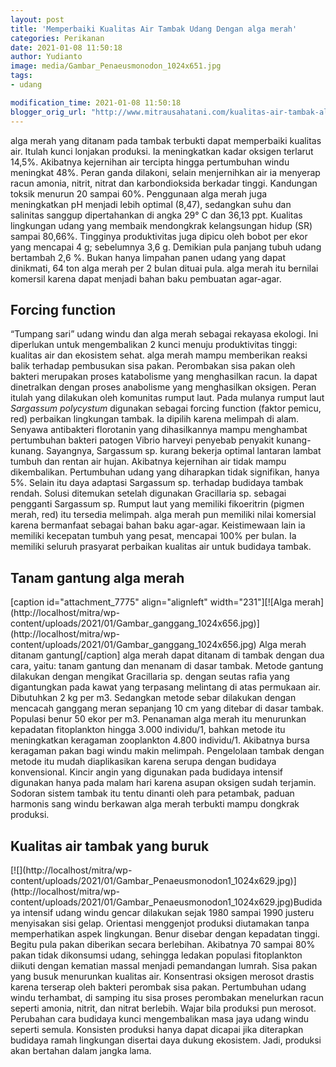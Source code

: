 ```yaml
---
layout: post
title: 'Memperbaiki Kualitas Air Tambak Udang Dengan alga merah'
categories: Perikanan
date: 2021-01-08 11:50:18
author: Yudianto
image: media/Gambar_Penaeusmonodon_1024x651.jpg
tags:
- udang

modification_time: 2021-01-08 11:50:18
blogger_orig_url: "http://www.mitrausahatani.com/kualitas-air-tambak-alga-merah.html"
---
```


alga merah yang ditanam pada tambak terbukti dapat memperbaiki kualitas air.
Itulah kunci lonjakan produksi. Ia meningkatkan kadar oksigen terlarut 14,5%.
Akibatnya kejernihan air tercipta hingga pertumbuhan windu meningkat 48%.
Peran ganda dilakoni, selain menjernihkan air ia menyerap racun amonia,
nitrit, nitrat dan karbondioksida berkadar tinggi. Kandungan toksik menurun 20
sampai 60%. Penggunaan alga merah juga meningkatkan pH menjadi lebih optimal
(8,47), sedangkan suhu dan salinitas sanggup dipertahankan di angka 29° C dan
36,13 ppt. Kualitas lingkungan udang yang membaik mendongkrak kelangsungan
hidup (SR) sampai 80,66%. Tingginya produktivitas juga dipicu oleh bobot per
ekor yang mencapai 4 g; sebelumnya 3,6 g. Demikian pula panjang tubuh udang
bertambah 2,6 %. Bukan hanya limpahan panen udang yang dapat dinikmati, 64 ton
alga merah per 2 bulan dituai pula. alga merah itu bernilai komersil karena
dapat menjadi bahan baku pembuatan agar-agar.

## Forcing function

“Tumpang sari” udang windu dan alga merah sebagai rekayasa ekologi. Ini
diperlukan untuk mengembalikan 2 kunci menuju produktivitas tinggi: kualitas
air dan ekosistem sehat. alga merah mampu memberikan reaksi balik terhadap
pembusukan sisa pakan. Perombakan sisa pakan oleh bakteri merupakan proses
katabolisme yang menghasilkan racun. Ia dapat dinetralkan dengan proses
anabolisme yang menghasilkan oksigen. Peran itulah yang dilakukan oleh
komunitas rumput laut. Pada mulanya rumput laut _Sargassum polycystum_
digunakan sebagai forcing function (faktor pemicu, red) perbaikan lingkungan
tambak. Ia dipilih karena melimpah di alam. Senyawa antibakteri florotanin
yang dihasilkannya mampu menghambat pertumbuhan bakteri patogen Vibrio harveyi
penyebab penyakit kunang-kunang. Sayangnya, Sargassum sp. kurang bekerja
optimal lantaran lambat tumbuh dan rentan air hujan. Akibatnya kejernihan air
tidak mampu dikembalikan. Pertumbuhan udang yang diharapkan tidak signifikan,
hanya 5%. Selain itu daya adaptasi Sargassum sp. terhadap budidaya tambak
rendah. Solusi ditemukan setelah digunakan Gracillaria sp. sebagai pengganti
Sargassum sp. Rumput laut yang memiliki fikoeritrin (pigmen merah, red) itu
tersedia melimpah. alga merah pun memiliki nilai komersial karena bermanfaat
sebagai bahan baku agar-agar. Keistimewaan lain ia memiliki kecepatan tumbuh
yang pesat, mencapai 100% per bulan. Ia memiliki seluruh prasyarat perbaikan
kualitas air untuk budidaya tambak.

## Tanam gantung alga merah

[caption id="attachment_7775" align="alignleft" width="231"][![Alga
merah](http://localhost/mitra/wp-
content/uploads/2021/01/Gambar_ganggang_1024x656.jpg)](http://localhost/mitra/wp-
content/uploads/2021/01/Gambar_ganggang_1024x656.jpg) Alga merah ditanam
gantung[/caption] alga merah dapat ditanam di tambak dengan dua cara, yaitu:
tanam gantung dan menanam di dasar tambak. Metode gantung dilakukan dengan
mengikat Gracillaria sp. dengan seutas rafia yang digantungkan pada kawat yang
terpasang melintang di atas permukaan air. Dibutuhkan 2 kg per m3. Sedangkan
metode sebar dilakukan dengan mencacah ganggang meran sepanjang 10 cm yang
ditebar di dasar tambak. Populasi benur 50 ekor per m3. Penanaman alga merah
itu menurunkan kepadatan fitoplankton hingga 3.000 individu/1, bahkan metode
itu meningkatkan keragaman zooplankton 4.800 individu/1. Akibatnya bursa
keragaman pakan bagi windu makin melimpah. Pengelolaan tambak dengan metode
itu mudah diaplikasikan karena serupa dengan budidaya konvensional. Kincir
angin yang digunakan pada budidaya intensif digunakan hanya pada malam hari
karena asupan oksigen sudah terjamin. Sodoran sistem tambak itu tentu dinanti
oleh para petambak, paduan harmonis sang windu berkawan alga merah terbukti
mampu dongkrak produksi.

## Kualitas air tambak yang buruk

[![](http://localhost/mitra/wp-
content/uploads/2021/01/Gambar_Penaeusmonodon1_1024x629.jpg)](http://localhost/mitra/wp-
content/uploads/2021/01/Gambar_Penaeusmonodon1_1024x629.jpg)Budidaya intensif
udang windu gencar dilakukan sejak 1980 sampai 1990 justeru menyisakan sisi
gelap. Orientasi menggenjot produksi diutamakan tanpa memperhatikan aspek
lingkungan. Benur disebar dengan kepadatan tinggi. Begitu pula pakan diberikan
secara berlebihan. Akibatnya 70 sampai 80% pakan tidak dikonsumsi udang,
sehingga ledakan populasi fitoplankton diikuti dengan kematian massal menjadi
pemandangan lumrah. Sisa pakan yang busuk menurunkan kualitas air. Konsentrasi
oksigen merosot drastis karena terserap oleh bakteri perombak sisa pakan.
Pertumbuhan udang windu terhambat, di samping itu sisa proses perombakan
menelurkan racun seperti amonia, nitrit, dan nitrat berlebih. Wajar bila
produksi pun merosot. Perubahan cara budidaya kunci mengembalikan masa jaya
udang windu seperti semula. Konsisten produksi hanya dapat dicapai jika
diterapkan budidaya ramah lingkungan disertai daya dukung ekosistem. Jadi,
produksi akan bertahan dalam jangka lama.


